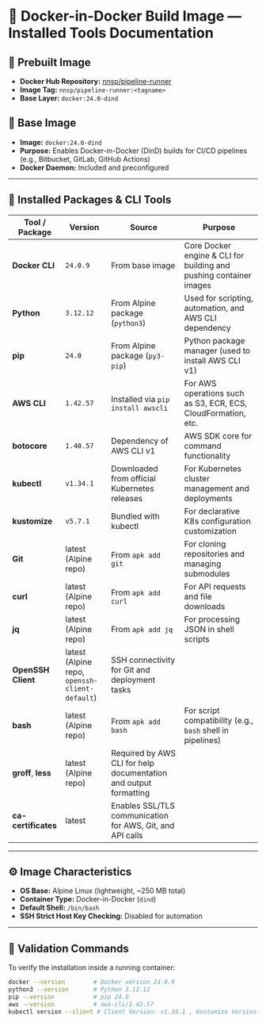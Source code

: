 # 🐳 Docker-in-Docker Build Image — Installed Tools Documentation

## 🧩 Prebuilt Image

- **Docker Hub Repository:** [nnsp/pipeline-runner](https://hub.docker.com/r/nnsp/pipeline-runner)
- **Image Tag:** `nnsp/pipeline-runner:<tagname>`
- **Base Layer:** `docker:24.0-dind`

## 🧩 Base Image
- **Image:** `docker:24.0-dind`
- **Purpose:** Enables Docker-in-Docker (DinD) builds for CI/CD pipelines (e.g., Bitbucket, GitLab, GitHub Actions)
- **Docker Daemon:** Included and preconfigured

---

## 🧠 Installed Packages & CLI Tools

| Tool / Package | Version | Source | Purpose |
|----------------|----------|---------|----------|
| **Docker CLI** | `24.0.9` | From base image | Core Docker engine & CLI for building and pushing container images |
| **Python** | `3.12.12` | From Alpine package (`python3`) | Used for scripting, automation, and AWS CLI dependency |
| **pip** | `24.0` | From Alpine package (`py3-pip`) | Python package manager (used to install AWS CLI v1) |
| **AWS CLI** | `1.42.57` | Installed via `pip install awscli` | For AWS operations such as S3, ECR, ECS, CloudFormation, etc. |
| **botocore** | `1.40.57` | Dependency of AWS CLI v1 | AWS SDK core for command functionality |
| **kubectl** | `v1.34.1` | Downloaded from official Kubernetes releases | For Kubernetes cluster management and deployments |
| **kustomize** | `v5.7.1` | Bundled with kubectl | For declarative K8s configuration customization |
| **Git** | latest (Alpine repo) | From `apk add git` | For cloning repositories and managing submodules |
| **curl** | latest (Alpine repo) | From `apk add curl` | For API requests and file downloads |
| **jq** | latest (Alpine repo) | From `apk add jq` | For processing JSON in shell scripts |
| **OpenSSH Client** | latest (Alpine repo, `openssh-client-default`) | SSH connectivity for Git and deployment tasks |
| **bash** | latest (Alpine repo) | From `apk add bash` | For script compatibility (e.g., `bash` shell in pipelines) |
| **groff**, **less** | latest (Alpine repo) | Required by AWS CLI for help documentation and output formatting |
| **ca-certificates** | latest | Enables SSL/TLS communication for AWS, Git, and API calls |

---

## ⚙️ Image Characteristics
- **OS Base:** Alpine Linux (lightweight, ~250 MB total)
- **Container Type:** Docker-in-Docker (`dind`)
- **Default Shell:** `/bin/bash`
- **SSH Strict Host Key Checking:** Disabled for automation

---

## 🧪 Validation Commands
To verify the installation inside a running container:

```bash
docker --version        # Docker version 24.0.9
python3 --version       # Python 3.12.12
pip --version           # pip 24.0
aws --version           # aws-cli/1.42.57
kubectl version --client # Client Version: v1.34.1 , Kustomize Version: v5.7.1
